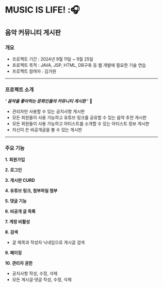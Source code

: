 # MUSIC IS LIFE! :🎧
## 음악 커뮤니티 게시판
### 개요
- 프로젝트 기간 : 2024년 9월 11일 ~ 9월 25일
- 프로젝트 목적 : JAVA, JSP, HTML, DB구축 등 웹 개발에 필요한 기술 연습
- 프로젝트 참여자 : 김가원
---
### 프로젝트 소개
_**‘ 음악을 좋아하는 문화인들의 커뮤니티 게시판 ’**_ :musical_note:
- 관리자만 사용할 수 있는 공지사항 게시판
- 모든 회원들이 사용 가능하고 유튜브 링크를 공유할 수 있는 음악 추천 게시판
- 모든 회원들이 사용 가능하고 아티스트를 소개할 수 있는 아티스트 정보 게시판
- 자신이 쓴 비공개글을 볼 수 있는 게시판
---
### 주요 기능
**1. 회원가입**

**2. 로그인**

**3. 게시판 CURD**

**4. 유튜브 링크, 첨부파일 첨부**

**5. 댓글 기능**

**6. 비공개 글 목록**

**7. 계정 비활성**

**8. 검색**
- 글 제목과 작성자 닉네임으로 게시글 검색

**9. 페이징**

**10. 관리자 권한**
- 공지사항 작성, 수정, 삭제
- 모든 게시글·댓글 작성, 수정, 삭제
